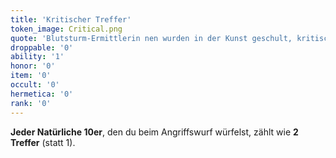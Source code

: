```yaml
---
title: 'Kritischer Treffer'
token_image: Critical.png
quote: 'Blutsturm-Ermittlerin nen wurden in der Kunst geschult, kritische Punkte anzugreifen, um größtmöglichen Schaden zu verursachen.'
droppable: '0'
ability: '1'
honor: '0'
item: '0'
occult: '0'
hermetica: '0'
rank: '0'
---
```


**Jeder Natürliche 10er**, den du beim Angriffswurf würfelst, zählt wie **2 Treffer** (statt 1).